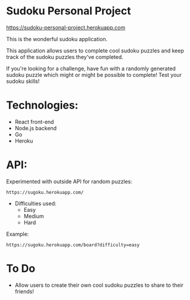 # Sudoku Personal Project

https://sudoku-personal-project.herokuapp.com


This is the wonderful sudoku application. 

This application allows users to complete cool sudoku puzzles and keep track of the sudoku puzzles they've completed.

If you're looking for a challenge, have fun with a randomly generated sudoku puzzle which might or might be possible to complete! Test your sudoku skills!


# Technologies:
* React front-end
* Node.js backend
* Go
* Heroku


# API:

Experimented with outside API for random puzzles: 

```
https://sugoku.herokuapp.com/
```

* Difficulties used:
  * Easy
  * Medium
  * Hard

Example:

```
https://sugoku.herokuapp.com/board?difficulty=easy
```

# To Do

* Allow users to create their own cool sudoku puzzles to share to their friends!


